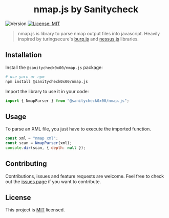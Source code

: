 <h1 align="center">nmap.js by Sanitycheck</h1>
<p>
  <img alt="Version" src="https://img.shields.io/badge/version1.0.0-blue.svg?cacheSeconds=2592000" />
  <a href="#" target="_blank">
    <img alt="License: MIT" src="https://img.shields.io/badge/License-MIT-yellow.svg" />
  </a>
</p>

> nmap.js is library to parse nmap output files into javascript. Heavily inspired by turingsecure's <a href="https://github.com/turingsecure/burp.js" target="_blank">burp.js</a> and <a href="https://github.com/turingsecure/nessus.js" target="_blank">nessus.js</a> libraries.

## Installation

Install the `@sanitycheck0x00/nmap.js` package:

```sh
# use yarn or npm
npm install @sanitycheck0x00/nmap.js
```

Import the library to use it in your code:

```js
import { NmapParser } from "@sanitycheck0x00/nmap.js";
```

## Usage

To parse an XML file, you just have to execute the imported function.

```js
const xml = "nmap xml";
const scan = NmapParser(xml);
console.dir(scan, { depth: null });
```

## Contributing

Contributions, issues and feature requests are welcome.
Feel free to check out the [issues page](https://github.com/sanitycheck/nmap.js/issues) if you want to contribute.

## License

This project is [MIT](LICENSE) licensed.
